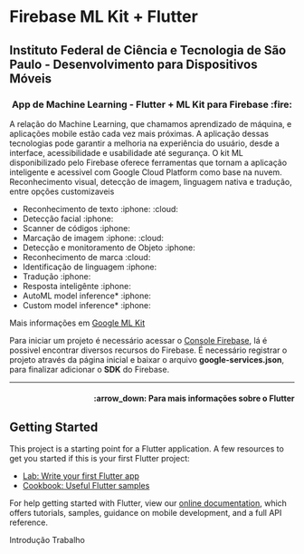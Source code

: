 # Firebase ML Kit + Flutter 

<h2><strong>Instituto Federal de Ciência e Tecnologia de São Paulo</strong> - Desenvolvimento para Dispositivos Móveis</h2>

<h3 align="center">App de Machine Learning - Flutter + ML Kit para Firebase :fire:</h3>

A relação do Machine Learning, que chamamos aprendizado de máquina, e aplicações mobile estão cada vez mais próximas. A aplicação dessas tecnologias pode garantir a melhoria na experiência do usuário, desde a interface, acessibilidade e usabilidade até segurança.
O kit ML disponibilizado pelo Firebase oferece ferramentas que tornam a aplicação inteligente e acessivel com Google Cloud Platform como base na nuvem. Reconhecimento visual, detecção de imagem, linguagem nativa e tradução, entre opções customizaveis
<ul>
<li>Reconhecimento de texto :iphone: :cloud:</li>
<li>Detecção facial :iphone:</li>
<li>Scanner de códigos :iphone:</li>
<li>Marcação de imagem :iphone: :cloud:</li>
<li>Detecção e monitoramento de Objeto :iphone:</li>
<li>Reconhecimento de marca :cloud:</li>
<li>Identificação de linguagem :iphone:</li>
<li>Tradução :iphone:</li>
<li>Resposta inteligênte :iphone:</li>
<li>AutoML model inference* :iphone:</li>
<li>Custom model inference* :iphone:</li>
</ul>
Mais informações em <a href="https://pub.dev/packages/google_ml_kit">Google ML Kit</a>

Para iniciar um projeto é necessário acessar o <a href="console.firebase.google.com">Console Firebase</a>, lá é possivel encontrar diversos recursos do Firebase.
É necessário registrar o projeto através da página inicial e baixar o arquivo <strong>google-services.json</strong>, para finalizar adicionar o <strong>SDK</strong> do Firebase.

<hr>
<h4 align="right">:arrow_down: Para mais informações sobre o <strong>Flutter</strong><h4>

## Getting Started

This project is a starting point for a Flutter application.
A few resources to get you started if this is your first Flutter project:

- [Lab: Write your first Flutter app](https://flutter.dev/docs/get-started/codelab)
- [Cookbook: Useful Flutter samples](https://flutter.dev/docs/cookbook)

For help getting started with Flutter, view our
[online documentation](https://flutter.dev/docs), which offers tutorials,
samples, guidance on mobile development, and a full API reference.



Introdução
Trabalho 